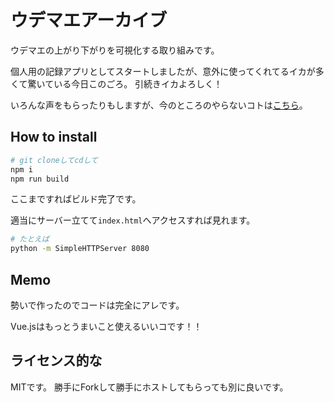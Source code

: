 # ウデマエアーカイブ
ウデマエの上がり下がりを可視化する取り組みです。

個人用の記録アプリとしてスタートしましたが、意外に使ってくれてるイカが多くて驚いている今日このごろ。
引続きイカよろしく！

いろんな声をもらったりもしますが、今のところのやらないコトは[こちら](https://github.com/leader22/ika-rchive/issues/17)。

## How to install
```sh
# git cloneしてcdして
npm i
npm run build
```

ここまですればビルド完了です。

適当にサーバー立てて`index.html`へアクセスすれば見れます。

```sh
# たとえば
python -m SimpleHTTPServer 8080
```

## Memo
勢いで作ったのでコードは完全にアレです。

Vue.jsはもっとうまいこと使えるいいコです！！

## ライセンス的な
MITです。
勝手にForkして勝手にホストしてもらっても別に良いです。
